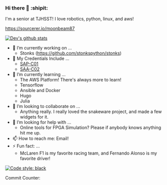 ### Hi there 👋 :shipit:

I'm a senior at TJHSST! I love robotics, python, linux, and aws!

https://sourcerer.io/moonbeam87

[![Dev's github stats](https://github-readme-stats.vercel.app/api?username=moonbeam87)](https://github.com/anuraghazra/github-readme-stats)

- 🔭 I’m currently working on ...
  - Stonks (https://github.com/stonkspython/stonks)
- 📜 My Credentials Include ...
  - [SAP-C01](https://www.youracclaim.com/badges/725651aa-73be-4689-93f0-fcfedfc07133/public_url)
  - [SAA-C02](https://www.youracclaim.com/badges/5831c369-a7e7-4626-b14c-e57f2bedb9e7/public_url)  
- 🌱 I’m currently learning ...
  - The AWS Platform! There's always more to learn!
  - Tensorflow
  - Ansible and Docker
  - Hugo
  - Julia
- 👯 I’m looking to collaborate on ...
  - Anything really. I really loved the snakeware project, and made a few widgets for it. 
- 🤔 I’m looking for help with ...
  - Online tools for FPGA Simulation? Please if anybody knows anything hit me up.
- 📫 How to reach me: Email!
- ⚡ Fun fact: ...
  - McLaren F1 is my favorite racing team, and Fernando Alonso is my favorite driver!


[![Code style: black](https://img.shields.io/badge/code%20style-black-000000.svg)](https://github.com/psf/black)


Commit Counter:

<a href="https://sourcerer.io/moonbeam87"><img src="https://img.shields.io/badge/Python-153%20commits-orange.svg" alt=""></a>
<a href="https://sourcerer.io/moonbeam87"><img src="https://img.shields.io/badge/Java-38%20commits-orange.svg" alt=""></a>
<a href="https://sourcerer.io/moonbeam87"><img src="https://img.shields.io/badge/HTML-33%20commits-orange.svg" alt=""></a>
